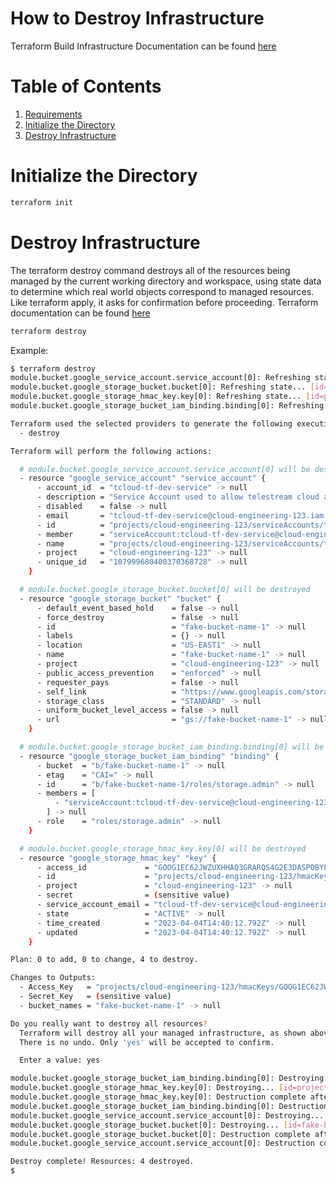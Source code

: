 
# How to Destroy Infrastructure
Terraform Build Infrastructure Documentation can be found [here][terraform-build-infrastructure]

# Table of Contents
1. [Requirements](README.md)
2. [Initialize the Directory](#initialize-the-directory)
3. [Destroy Infrastructure](#destroy-infrastructure)

[terraform-build-infrastructure]:https://developer.hashicorp.com/terraform/tutorials/gcp-get-started/google-cloud-platform-build
[terraform-init]:https://developer.hashicorp.com/terraform/cli/commands/init
[terraform-destroy]:https://developer.hashicorp.com/terraform/cli/commands/destroy

# Initialize the Directory
```sh
terraform init
```
# Destroy Infrastructure
The terraform destroy command destroys all of the resources being managed by the current working directory and workspace, using state data to determine which real world objects correspond to managed resources. Like terraform apply, it asks for confirmation before proceeding. Terraform documentation can be found [here][terraform-destroy]
```sh
terraform destroy
```
Example:
```sh
$ terraform destroy
module.bucket.google_service_account.service_account[0]: Refreshing state... [id=projects/cloud-engineering-123/serviceAccounts/tcloud-tf-dev-service@cloud-engineering-123.iam.gserviceaccount.com]
module.bucket.google_storage_bucket.bucket[0]: Refreshing state... [id=fake-bucket-name-1]
module.bucket.google_storage_hmac_key.key[0]: Refreshing state... [id=projects/cloud-engineering-123/hmacKeys/GOOG1EC62JWZUXHHAQ3GRARQS4G2E3DASPOBYFAKEACCESSKEYID]
module.bucket.google_storage_bucket_iam_binding.binding[0]: Refreshing state... [id=b/fake-bucket-name-1/roles/storage.admin]

Terraform used the selected providers to generate the following execution plan. Resource actions are indicated with the following symbols:
  - destroy

Terraform will perform the following actions:

  # module.bucket.google_service_account.service_account[0] will be destroyed
  - resource "google_service_account" "service_account" {
      - account_id  = "tcloud-tf-dev-service" -> null
      - description = "Service Account used to allow telestream cloud access the azure buckets" -> null
      - disabled    = false -> null
      - email       = "tcloud-tf-dev-service@cloud-engineering-123.iam.gserviceaccount.com" -> null
      - id          = "projects/cloud-engineering-123/serviceAccounts/tcloud-tf-dev-service@cloud-engineering-123.iam.gserviceaccount.com" -> null
      - member      = "serviceAccount:tcloud-tf-dev-service@cloud-engineering-123.iam.gserviceaccount.com" -> null
      - name        = "projects/cloud-engineering-123/serviceAccounts/tcloud-tf-dev-service@cloud-engineering-123.iam.gserviceaccount.com" -> null
      - project     = "cloud-engineering-123" -> null
      - unique_id   = "107999680400370368728" -> null
    }

  # module.bucket.google_storage_bucket.bucket[0] will be destroyed
  - resource "google_storage_bucket" "bucket" {
      - default_event_based_hold    = false -> null
      - force_destroy               = false -> null
      - id                          = "fake-bucket-name-1" -> null
      - labels                      = {} -> null
      - location                    = "US-EAST1" -> null
      - name                        = "fake-bucket-name-1" -> null
      - project                     = "cloud-engineering-123" -> null
      - public_access_prevention    = "enforced" -> null
      - requester_pays              = false -> null
      - self_link                   = "https://www.googleapis.com/storage/v1/b/fake-bucket-name-1" -> null
      - storage_class               = "STANDARD" -> null
      - uniform_bucket_level_access = false -> null
      - url                         = "gs://fake-bucket-name-1" -> null
    }

  # module.bucket.google_storage_bucket_iam_binding.binding[0] will be destroyed
  - resource "google_storage_bucket_iam_binding" "binding" {
      - bucket  = "b/fake-bucket-name-1" -> null
      - etag    = "CAI=" -> null
      - id      = "b/fake-bucket-name-1/roles/storage.admin" -> null
      - members = [
          - "serviceAccount:tcloud-tf-dev-service@cloud-engineering-123.iam.gserviceaccount.com",
        ] -> null
      - role    = "roles/storage.admin" -> null
    }

  # module.bucket.google_storage_hmac_key.key[0] will be destroyed
  - resource "google_storage_hmac_key" "key" {
      - access_id             = "GOOG1EC62JWZUXHHAQ3GRARQS4G2E3DASPOBYFAKEACCESSKEYID" -> null
      - id                    = "projects/cloud-engineering-123/hmacKeys/GOOG1EC62JWZUXHHAQ3GRARQS4G2E3DASPOBYFAKEACCESSKEYID" -> null
      - project               = "cloud-engineering-123" -> null
      - secret                = (sensitive value)
      - service_account_email = "tcloud-tf-dev-service@cloud-engineering-123.iam.gserviceaccount.com" -> null
      - state                 = "ACTIVE" -> null
      - time_created          = "2023-04-04T14:40:12.792Z" -> null
      - updated               = "2023-04-04T14:40:12.792Z" -> null
    }

Plan: 0 to add, 0 to change, 4 to destroy.

Changes to Outputs:
  - Access_Key   = "projects/cloud-engineering-123/hmacKeys/GOOG1EC62JWZUXHHAQ3GRARQS4G2E3DASPOBYFAKEACCESSKEYID" -> null
  - Secret_Key   = (sensitive value)
  - bucket_names = "fake-bucket-name-1" -> null

Do you really want to destroy all resources?
  Terraform will destroy all your managed infrastructure, as shown above.
  There is no undo. Only 'yes' will be accepted to confirm.

  Enter a value: yes

module.bucket.google_storage_bucket_iam_binding.binding[0]: Destroying... [id=b/fake-bucket-name-1/roles/storage.admin]
module.bucket.google_storage_hmac_key.key[0]: Destroying... [id=projects/cloud-engineering-123/hmacKeys/GOOG1EC62JWZUXHHAQ3GRARQS4G2E3DASPOBYFAKEACCESSKEYID]
module.bucket.google_storage_hmac_key.key[0]: Destruction complete after 2s
module.bucket.google_storage_bucket_iam_binding.binding[0]: Destruction complete after 5s
module.bucket.google_service_account.service_account[0]: Destroying... [id=projects/cloud-engineering-123/serviceAccounts/tcloud-tf-dev-service@cloud-engineering-123.iam.gserviceaccount.com]
module.bucket.google_storage_bucket.bucket[0]: Destroying... [id=fake-bucket-name-1]
module.bucket.google_storage_bucket.bucket[0]: Destruction complete after 0s
module.bucket.google_service_account.service_account[0]: Destruction complete after 0s

Destroy complete! Resources: 4 destroyed.
$ 
```
